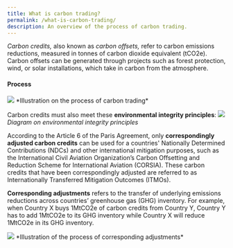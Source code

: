 ```yaml
---
title: What is carbon trading?
permalink: /what-is-carbon-trading/
description: An overview of the process of carbon trading.
---
```

_Carbon credits,_ also known as _carbon offsets,_ refer to carbon emissions reductions, measured in tonnes of carbon dioxide equivalent (tCO2e). Carbon offsets can be generated through projects such as forest protection, wind, or solar installations, which take in carbon from the atmosphere.

#### Process
<img src="https://file.go.gov.sg/process808.png"> 
*Illustration on the process of carbon trading*


Carbon credits must also meet these **environmental integrity principles**:
<img src="https://file.go.gov.sg/envintegrity808.png">
*Diagram on environmental integrity principles*

According to the Article 6 of the Paris Agreement, only **correspondingly adjusted carbon credits** can be used for a countries' Nationally Determined Contributions (NDCs) and other international mitigation purposes, such as the International Civil Aviation Organization’s Carbon Offsetting and Reduction Scheme for International Aviation (CORSIA). These carbon credits that have been correspondingly adjusted are referred to as Internationally Transferred Mitigation Outcomes (ITMOs).

**Corresponding adjustments** refers to the transfer of underlying emissions reductions across countries’ greenhouse gas (GHG) inventory. For example, when Country X buys 1MtCO2e of carbon credits from Country Y, Country Y has to add 1MtCO2e to its GHG inventory while Country X will reduce 1MtCO2e in its GHG inventory.

<img src="https://file.go.gov.sg/corrsadj.gif">
*Illustration of the process of corresponding adjustments*